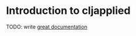 # Introduction to cljapplied

TODO: write [great documentation](http://jacobian.org/writing/what-to-write/)
